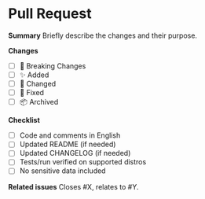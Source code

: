 # Pull Request

**Summary**
Briefly describe the changes and their purpose.

**Changes**
- [ ] 🚨 Breaking Changes
- [ ] ✨ Added
- [ ] 🔄 Changed
- [ ] 🐛 Fixed
- [ ] 📦 Archived

**Checklist**
- [ ] Code and comments in English
- [ ] Updated README (if needed)
- [ ] Updated CHANGELOG (if needed)
- [ ] Tests/run verified on supported distros
- [ ] No sensitive data included

**Related issues**
Closes #X, relates to #Y.

